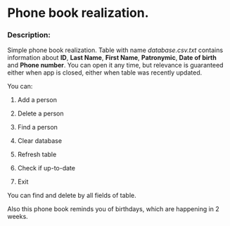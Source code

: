# Phone book realization.
### Description:
Simple phone book realization. 
Table with name *database.csv.txt* contains information about **ID**, **Last Name**, **First Name**, **Patronymic**, **Date of birth** and **Phone number**.
You can open it any time, but relevance is guaranteed either when app is closed, either when table was recently updated.

You can:

1. Add a person

2. Delete a person

3. Find a person

4. Clear database

5. Refresh table

6. Check if up-to-date

7. Exit

You can find and delete by all fields of table.

Also this phone book reminds you of birthdays, which are happening in 2 weeks.